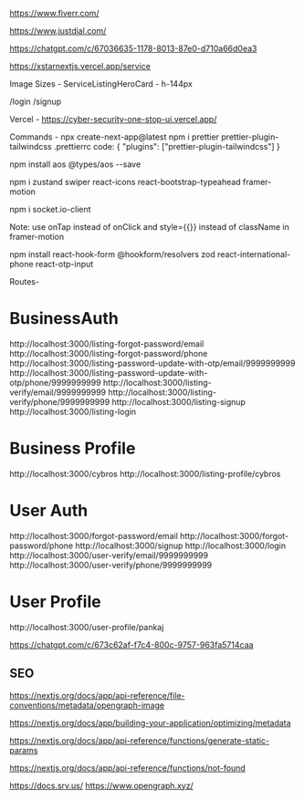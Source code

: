 https://www.fiverr.com/

https://www.justdial.com/

https://chatgpt.com/c/67036635-1178-8013-87e0-d710a66d0ea3

https://xstarnextjs.vercel.app/service


Image Sizes - 
ServiceListingHeroCard - h-144px

/login
/signup


Vercel - https://cyber-security-one-stop-ui.vercel.app/


Commands - 
npx create-next-app@latest
npm i prettier prettier-plugin-tailwindcss
.prettierrc code:
{ "plugins": ["prettier-plugin-tailwindcss"] }

npm install aos @types/aos --save

npm i zustand swiper react-icons react-bootstrap-typeahead framer-motion

npm i socket.io-client

Note: use onTap instead of onClick and style={{}} instead of className in framer-motion

npm install react-hook-form @hookform/resolvers zod react-international-phone react-otp-input




Routes-
# BusinessAuth
http://localhost:3000/listing-forgot-password/email
http://localhost:3000/listing-forgot-password/phone
http://localhost:3000/listing-password-update-with-otp/email/9999999999
http://localhost:3000/listing-password-update-with-otp/phone/9999999999
http://localhost:3000/listing-verify/email/9999999999
http://localhost:3000/listing-verify/phone/9999999999
http://localhost:3000/listing-signup
http://localhost:3000/listing-login
# Business Profile
http://localhost:3000/cybros
http://localhost:3000/listing-profile/cybros
# User Auth
http://localhost:3000/forgot-password/email
http://localhost:3000/forgot-password/phone
http://localhost:3000/signup
http://localhost:3000/login
http://localhost:3000/user-verify/email/9999999999
http://localhost:3000/user-verify/phone/9999999999
# User Profile
http://localhost:3000/user-profile/pankaj




https://chatgpt.com/c/673c62af-f7c4-800c-9757-963fa5714caa


## SEO
https://nextjs.org/docs/app/api-reference/file-conventions/metadata/opengraph-image

https://nextjs.org/docs/app/building-your-application/optimizing/metadata

https://nextjs.org/docs/app/api-reference/functions/generate-static-params

https://nextjs.org/docs/app/api-reference/functions/not-found


https://docs.srv.us/
https://www.opengraph.xyz/














